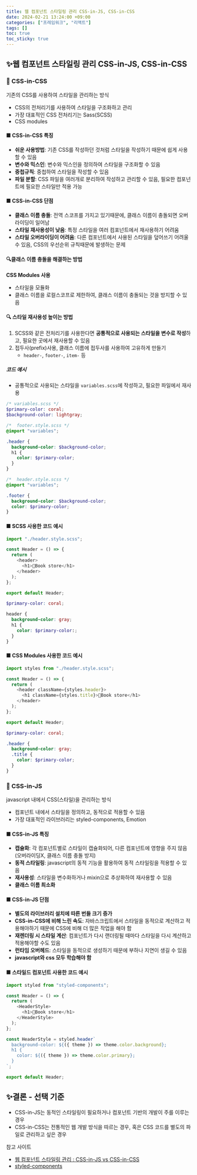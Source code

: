 ```yaml
---
title: 웹 컴포넌트 스타일링 관리 CSS-in-JS, CSS-in-CSS
date: 2024-02-21 13:24:00 +09:00
categories: ["프레임워크", "리액트"]
tags: []
toc: true
toc_sticky: true
---
```


## ✨웹 컴포넌트 스타일링 관리 CSS-in-JS, CSS-in-CSS

### 📘 CSS-in-CSS

기존의 CSS를 사용하여 스타일을 관리하는 방식

- CSS의 전처리기를 사용하여 스타일을 구조화하고 관리
- 가장 대표적인 CSS 전처리기는 Sass(SCSS)
- CSS modules

#### ■ CSS-in-CSS 특징

- **쉬운 사용방법**: 기존 CSS를 작성하던 것처럼 스타일을 작성하기 때문에 쉽게 사용할 수 있음
- **변수와 믹스인**: 변수와 믹스인을 정의하여 스타일을 구조화할 수 있음
- **중첩규칙**: 중첩하여 스타일을 작성할 수 있음
- **파일 분할**: CSS 파일을 여러개로 분리하여 작성하고 관리할 수 있음, 필요한 컴포넌트에 필요한 스타일만 적용 가능

#### ■ CSS-in-CSS 단점

- **클래스 이름 충돌**: 전역 스코프를 가지고 있기때문에, 클래스 이름이 충돌되면 오버라이딩이 일어남
- **스타일 재사용성이 낮음**: 특정 스타일을 여러 컴포넌트에서 재사용하기 어려움
- **스타일 오버라이딩이 어려움**: 다른 컴포넌트에서 사용된 스타일을 덮어쓰기 어려울 수 있음, CSS의 우선순위 규칙때문에 발생하는 문제

#### 🔍클래스 이름 충돌을 해결하는 방법

**CSS Modules 사용**

- 스타일을 모듈화
- 클래스 이름을 로컬스코프로 제한하여, 클래스 이름이 충돌되는 것을 방지할 수 있음

#### 🔍 스타일 재사용성 높이는 방법

1. SCSS와 같은 전처리기를 사용한다면 **공통적으로 사용되는 스타일을 변수로 작성**하고, 필요한 곳에서 재사용할 수 있음
2. 접두사(prefix)사용, 클래스 이름에 접두사를 사용하여 고유하게 만들기
   - `header-`, `footer-`, `item-` 등

##### 코드 예시

- 공통적으로 사용되는 스타일을 `variables.scss`에 작성하고, 필요한 파일에서 재사용

```scss
/* variables.scss */
$primary-color: coral;
$background-color: lightgray;
```

```scss
/*  footer.style.scss */
@import "variables";

.header {
  background-color: $background-color;
  h1 {
    color: $primary-color;
  }
}
```

```scss
/*  header.style.scss */
@import "variables";

.footer {
  background-color: $background-color;
  color: $primary-color;
}
```

#### ■ SCSS 사용한 코드 예시

```js
import "./header.style.scss";

const Header = () => {
  return (
    <header>
      <h1>📒Book store</h1>
    </header>
  );
};

export default Header;
```

```scss
$primary-color: coral;

header {
  background-color: gray;
  h1 {
    color: $primary-color:;
  }
}
```

#### ■ CSS Modules 사용한 코드 예시

```js
import styles from "./header.style.scss";

const Header = () => {
  return (
    <header className={styles.header}>
      <h1 className={styles.title}>📒Book store</h1>
    </header>
  );
};

export default Header;
```

```scss
$primary-color: coral;

.header {
  background-color: gray;
  .title {
    color: $primary-color;
  }
}
```

### 📘 CSS-in-JS

javascript 내에서 CSS(스타일)을 관리하는 방식

- 컴포넌트 내에서 스타일을 정의하고, 동적으로 적용할 수 있음
- 가장 대표적인 라이브러리는 styled-components, Emotion

#### ■ CSS-in-JS 특징

- **캡슐화**: 각 컴포넌트별로 스타일이 캡슐화되어, 다른 컴포넌트에 영향을 주지 않음(오버라이딩X, 클래스 이름 충돌 방지)
- **동적 스타일링**: javascript의 동적 기능을 활용하여 동적 스타일링을 적용할 수 있음
- **재사용성**: 스타일을 변수화하거나 mixin으로 추상화하여 재사용할 수 있음
- **클래스 이름 최소화**

#### ■ CSS-in-JS 단점

- **별도의 라이브러리 설치에 따른 번들 크기 증가**
- **CSS-in-CSS에 비해 느린 속도**: 자바스크립트에서 스타일을 동적으로 계산하고 적용해야하기 때문에 CSS에 비해 더 많은 작업을 해야 함
- **재렌더링 시 스타일 계산**: 컴포넌트가 다시 랜더링될 때마다 스타일을 다시 계산하고 적용해야할 수도 있음
- **런타임 오버헤드**: 스타일을 동적으로 생성하기 때문에 부하나 지연이 생길 수 있음
- **javascript와 css 모두 학습해야 함**

#### ■ 스타일드 컴포넌트 사용한 코드 예시

```js
import styled from "styled-components";

const Header = () => {
  return (
    <HeaderStyle>
      <h1>📒Book store</h1>
    </HeaderStyle>
  );
};

const HeaderStyle = styled.header`
  background-color: ${({ theme }) => theme.color.background};
  h1 {
    color: ${({ theme }) => theme.color.primary};
  }
`;

export default Header;
```

## ✨결론 - 선택 기준

- CSS-in-JS는 동적인 스타일링이 필요하거나 컴포넌트 기반의 개발이 주를 이루는 경우
- CSS-in-CSS는 전통적인 웹 개발 방식을 따르는 경우, 혹은 CSS 코드를 별도의 파일로 관리하고 싶은 경우

참고 사이트

- [웹 컴포넌트 스타일링 관리 : CSS-in-JS vs CSS-in-CSS](https://www.samsungsds.com/kr/insights/web_component.html)
- [styled-components](https://styled-components.com/)
